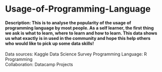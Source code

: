 # Usage-of-Programming-Language

#### Description: This is to analyse the popularity of the usage of programming language by most people. As a self learner, the first thing we ask is what to learn, where to learn and how to learn. This data shows us what exactly is in used in the community and hope this help others who would like to pick up some data skills!

Data sources: Kaggle Data Science Survey 
Programming Language: R Programming  
Collaboration: Datacamp Projects  
